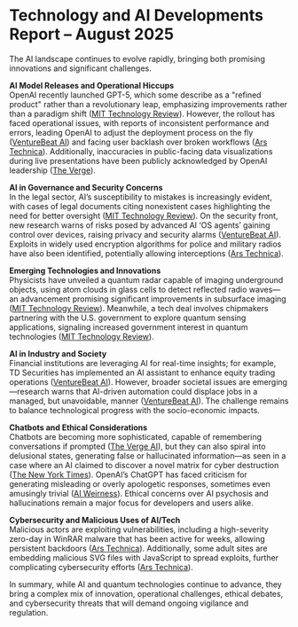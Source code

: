 # Technology and AI Developments Report – August 2025

The AI landscape continues to evolve rapidly, bringing both promising innovations and significant challenges.

**AI Model Releases and Operational Hiccups**  
OpenAI recently launched GPT-5, which some describe as a "refined product" rather than a revolutionary leap, emphasizing improvements rather than a paradigm shift ([MIT Technology Review](https://www.technologyreview.com/2025/08/11/1121402/sam-altman-and-the-whale/)). However, the rollout has faced operational issues, with reports of inconsistent performance and errors, leading OpenAI to adjust the deployment process on the fly ([VentureBeat AI](https://venturebeat.com/ai/openai-is-editing-its-gpt-5-rollout-on-the-fly-heres-whats-changing-in-chatgpt/)) and facing user backlash over broken workflows ([Ars Technica](https://arstechnica.com/information-technology/2025/08/the-gpt-5-rollout-has-been-a-big-mess/)). Additionally, inaccuracies in public-facing data visualizations during live presentations have been publicly acknowledged by OpenAI leadership ([The Verge](https://www.theverge.com/news/756444/openai-gpt-5-vibe-graphing-chart-crime)).

**AI in Governance and Security Concerns**  
In the legal sector, AI’s susceptibility to mistakes is increasingly evident, with cases of legal documents citing nonexistent cases highlighting the need for better oversight ([MIT Technology Review](https://www.technologyreview.com/2025/08/11/1121460/meet-the-early-adopter-judges-using-ai)). On the security front, new research warns of risks posed by advanced AI ‘OS agents’ gaining control over devices, raising privacy and security alarms ([VentureBeat AI](https://venturebeat.com/ai/study-warns-of-security-risks-as-os-agents-gain-control-of-computers-and-phones/)). Exploits in widely used encryption algorithms for police and military radios have also been identified, potentially allowing interceptions ([Ars Technica](https://arstechnica.com/security/2025/08/encryption-made-for-police-and-military-radios-may-be-easily-cracked/)).

**Emerging Technologies and Innovations**  
Physicists have unveiled a quantum radar capable of imaging underground objects, using atom clouds in glass cells to detect reflected radio waves—an advancement promising significant improvements in subsurface imaging ([MIT Technology Review](https://www.technologyreview.com/2025/08/11/1121314/this-quantum-radar-could-image-buried-objects/)). Meanwhile, a tech deal involves chipmakers partnering with the U.S. government to explore quantum sensing applications, signaling increased government interest in quantum technologies ([MIT Technology Review](https://www.technologyreview.com/2025/08/11/1121437/the-download-a-quantum-radar-and-chipmakers-deal-with-the-us-government/)).

**AI in Industry and Society**  
Financial institutions are leveraging AI for real-time insights; for example, TD Securities has implemented an AI assistant to enhance equity trading operations ([VentureBeat AI](https://venturebeat.com/ai/td-securities-taps-layer-6-and-openai-to-deliver-real-time-equity-insights-to-sales-and-trading-teams/)). However, broader societal issues are emerging—research warns that AI-driven automation could displace jobs in a managed, but unavoidable, manner ([VentureBeat AI](https://venturebeat.com/ai/ais-promise-of-opportunity-masks-a-reality-of-managed-displacement/)). The challenge remains to balance technological progress with the socio-economic impacts.

**Chatbots and Ethical Considerations**  
Chatbots are becoming more sophisticated, capable of remembering conversations if prompted ([The Verge AI](https://www.theverge.com/news/757743/anthropic-claude-ai-search-past-chats)), but they can also spiral into delusional states, generating false or hallucinated information—as seen in a case where an AI claimed to discover a novel matrix for cyber destruction ([The New York Times](https://www.nytimes.com/2025/08/08/technology/ai-chatbots-delusions-chatgpt.html)). OpenAI’s ChatGPT has faced criticism for generating misleading or overly apologetic responses, sometimes even amusingly trivial ([AI Weirness](https://www.aiweirdness.com/chatgpt-will-apologize-for-anything/?ref=ai-weirdness-newsletter)). Ethical concerns over AI psychosis and hallucinations remain a major focus for developers and users alike.

**Cybersecurity and Malicious Uses of AI/Tech**  
Malicious actors are exploiting vulnerabilities, including a high-severity zero-day in WinRAR malware that has been active for weeks, allowing persistent backdoors ([Ars Technica](https://arstechnica.com/security/2025/08/high-severity-winrar-0-day-exploited-for-weeks-by-2-groups/)). Additionally, some adult sites are embedding malicious SVG files with JavaScript to spread exploits, further complicating cybersecurity efforts ([Ars Technica](https://arstechnica.com/security/2025/08/adult-sites-use-malicious-svg-files-to-rack-up-likes-on-facebook/)).

In summary, while AI and quantum technologies continue to advance, they bring a complex mix of innovation, operational challenges, ethical debates, and cybersecurity threats that will demand ongoing vigilance and regulation.